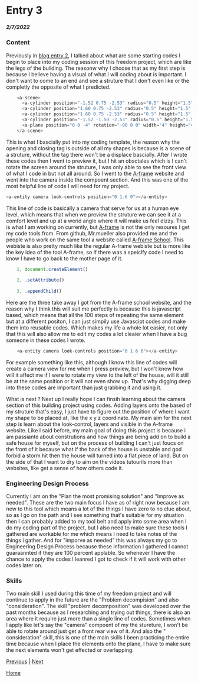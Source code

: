 # Entry 3
##### 2/7/2022

### Content
Previously in [blog entry 2](entry02.md), I talked about what are some starting codes I begin to place into my coding session of this freedom project, which are like the legs of the building. The reasonw why I choose that as my first step is because I believe having a visual of what I will coding about is important. I don't want to come to an end and see a struture that I don't even like or the completly the opposite of what I predicted. 

```js
    <a-scene>
      <a-cylinder position="-1.52 0.75 -2.53" radius="0.5" height="1.5" color="#FFC65D"></a-cylinder>
      <a-cylinder position="1.60 0.75 -2.53" radius="0.5" height="1.5" color="#FFC65D"></a-cylinder>
      <a-cylinder position="1.60 0.75 -2.53" radius="0.5" height="1.5" color="#FFC65D"></a-cylinder>
      <a-cylinder position="-1.52 -1.50 -2.53" radius="0.5" height="1.5" color="#FFC65D"></a-cylinder>
      <a-plane position="0 0 -4" rotation="-90 0 0" width="4" height="4" color="#7BC8A4"></a-plane>
    </a-scene>
```
This is what I bascially put into my coding template, the reason why the opening and closing <a-scene> tag is outside of all my shapes is because is a scene of a struture, without the <a-scene> tag there won't be a displace bascially. After I wrote these codes then I went to preview it, but I hit an obsctales which is I can't rotate the screen around the struture, I was only able to see the front view of what I code in but not all around. So I went to the [A-frame](https://aframe.io/) website and went into the camera inside the compoent section. And this was one of the most helpful line of code I will need for my project. 
  ```js
  <a-entity camera look-controls position="0 1.6 0"></a-entity>
  ```

  This line of code is basically a camera that serve for us at a human eye level, which means that when we preview the struture we can see it at a comfort level and up at a werid angle where it will make us feel dizzy. This is what I am working on currently, but [A-frame](https://aframe.io/) is not the only resoures I get my code tools from. From github, Mr.mueller also provided me and the people who work on the same tool a website called [A-frame School](https://aframe.io/aframe-school/#/). This webiste is also pretty much like the regular A-frame webiste but is more like the key idea of the tool A-frame, so if there was a speiclfy code I need to know I have to go back to the mother page of it.
```js   
    1, document.createElement()
    
    2, .setAttribute()
    
    3, .appendChild()        
```
    
    
  Here are the three take away I got from the A-frame school website, and the reason why I think this will suit me perfectly is because this is javascript based, which means that all the 100 steps of repeating the same element but at a different positon, I can just simpily use Javascipt codes and make them into reusable codes. Which makes my life a whole lot easier, not only that this will also allow me to edit my codes a lot cleaier when I have a bug someone in these codes I wrote.
    
```js
    <a-entity camera look-controls position="0 1.6 0"></a-entity>
```
  
    
For example something like this, although I know this line of codes will create a camera view for me when I press preview, but I won't know how will it affect me if I were to rotate my view to the left of the house, will it still be at the same position or it will not even show up. That's why digging deep into these codes are important than just grabbing it and using it.
 
   What is next ? Next up I really hope I can finsih learning about the camera section of this building project using codes. Adding layers onto the based of my struture that's easy, I just have to figure out the position of where I want my shape to be placed at, like the x y z coordinate. My main aim for the next step is learn about the look-control, layers and visible in the A-frame website. Like I said before, my main goal of doing this project is because i am passiante about construtions and how things are being add on to build a safe house for myself, but on the process of building I can't just foucs on the front of it because what if the back of the house is unstable and god forbid a storm hit then the house will turned into a flat piece of land. But on the side of that I want to dry to aim on the videos tutourils more than websites, like get a sense of how others code it.
    
### Engineering Design Process
Currently I am on the "Plan the most promising solution" and "Improve as needed". These are the two main focus I have as of right now because I am new to this tool which means a lot of the things I have zero to no clue about, so as I go on the path and I see something that's suitable for my situation then I can probably added to my tool belt and apply into some area when I do my coding part of the project, but I also need to make sure these tools I gathered are workable for me which means I need to take notes of the things i gather. And for "imporve as needed" this was always my go to Engineering Design Process because these information I gathered I cannot guaraannted if they are 100 percent applable. So whenever I have the chance to apply the codes I leanred I got to check if it will work with other codes later on.
    
    
    
    
    
### Skills
    
Two main skill I used during this time of my freedom project and will continue to apply in the future are the "Problem decompision" and also "consideration". The skill "problem decomposition" was developed over the past months because as I researching and trying out things, there is also an area where it require just more than a single line of codes. Sometimes when I apply like let's say the "camera" compoent of my the stureture, I won't be able to rotate around just get a front rear view of it. And also the " consideration" skill, this is one of the main skills I been practicing the entire time because when I place the elements onto the plane, I have to make sure the next elements won't get effected or overlapping.
    
    
    
    
  
[Previous](entry02.md) | [Next](entry04.md)

[Home](../README.md)
